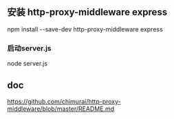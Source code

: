 ## 安装 http-proxy-middleware express

npm install --save-dev http-proxy-middleware express

### 启动server.js

node server.js


## doc

https://github.com/chimurai/http-proxy-middleware/blob/master/README.md